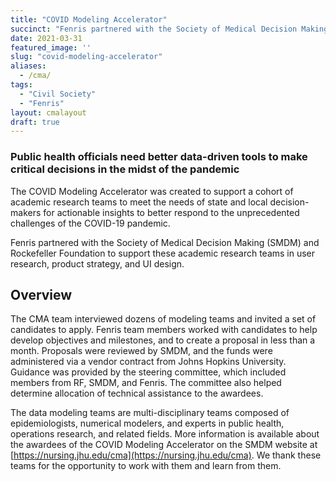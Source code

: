 ```yaml
---
title: "COVID Modeling Accelerator"
succinct: "Fenris partnered with the Society of Medical Decision Making (SMDM) and Rockefeller Foundation to help a cohort of academic research teams better meet the needs of state and local decision-makers for actionable insights from epidemiological, economic and operational data models."
date: 2021-03-31
featured_image: ''
slug: "covid-modeling-accelerator"
aliases: 
  - /cma/
tags:
  - "Civil Society"
  - "Fenris"
layout: cmalayout
draft: true
---
```

### Public health officials need better data-driven tools to make critical decisions in the midst of the pandemic

The COVID Modeling Accelerator was created to support a cohort of academic research teams to meet the needs of state and local decision-makers for actionable insights to better respond to the unprecedented challenges of the COVID-19 pandemic.
<!--more--> 
Fenris partnered with the Society of Medical Decision Making (SMDM) and Rockefeller Foundation to support these academic research teams in user research, product strategy, and UI design. 

## Overview

The CMA team interviewed dozens of modeling teams and invited a set of candidates to apply. Fenris team members worked with candidates to help develop objectives and milestones, and to create a proposal in less than a month.  Proposals were reviewed by SMDM, and the funds were administered via a vendor contract from Johns Hopkins University. Guidance was provided by the steering committee, which included members from RF, SMDM, and Fenris. The committee also helped determine allocation of technical assistance to the awardees. 

The data modeling teams are multi-disciplinary teams composed of epidemiologists, numerical modelers, and experts in public health, operations research, and related fields. More information is available about the awardees of the COVID Modeling Accelerator on the SMDM website at [https://nursing.jhu.edu/cma](https://nursing.jhu.edu/cma). We thank these teams for the opportunity to work with them and learn from them. 
